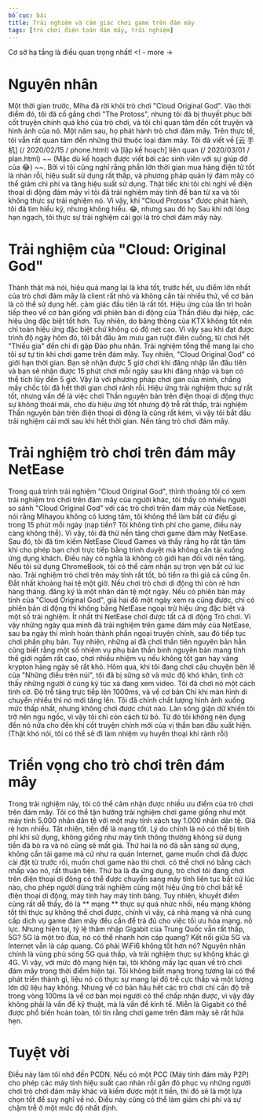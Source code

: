 ```yaml
---
bố cục: bài
title: Trải nghiệm và cảm giác chơi game trên đám mây
tags: [trò chơi điện toán đám mây, trải nghiệm]
---
```


Cơ sở hạ tầng là điều quan trọng nhất! <! - more ->

# Nguyên nhân
Một thời gian trước, Miha đã rời khỏi trò chơi "Cloud Original God". Vào thời điểm đó, tôi đã cố gắng chơi "The Protoss", nhưng tôi đã bị thuyết phục bởi cốt truyện chính quá khó của trò chơi, và tôi chỉ quan tâm đến cốt truyện và hình ảnh của nó. Một năm sau, họ phát hành trò chơi đám mây. Trên thực tế, tôi vẫn rất quan tâm đến những thứ thuộc loại đám mây. Tôi đã viết về [云 手机] (/ 2020/02/15 / phone.html) và [lập kế hoạch] liên quan (/ 2020/03/01 / plan.html) ~~ (Mặc dù kế hoạch được viết bởi các sinh viên với sự giúp đỡ của 😂) ~~. Bởi vì tôi cũng nghĩ rằng phần lớn thời gian mua hàng điện tử tốt là nhàn rỗi, hiệu suất sử dụng rất thấp, và phương pháp quản lý đám mây có thể giảm chi phí và tăng hiệu suất sử dụng. Thật tiếc khi tôi chỉ nghĩ về điện thoại di động đám mây vì tôi đã trải nghiệm máy tính để bàn từ xa và tôi không thực sự trải nghiệm nó. Vì vậy, khi "Cloud Protoss" được phát hành, tôi đã tìm hiểu kỹ, nhưng không hiểu. 😂, nhưng sau đó họ Sau khi nới lỏng hạn ngạch, tôi thực sự trải nghiệm cái gọi là trò chơi đám mây này.

# Trải nghiệm của "Cloud: Original God"
Thành thật mà nói, hiệu quả mang lại là khá tốt, trước hết, ưu điểm lớn nhất của trò chơi đám mây là client rất nhỏ và không cần tải nhiều thứ, về cơ bản là có thể sử dụng hết. cảm giác đầu tiên là rất tốt. Hiệu ứng của lần trì hoãn tiếp theo về cơ bản giống với phiên bản di động của Thần điêu đại hiệp, các hiệu ứng đặc biệt tốt hơn. Tuy nhiên, do băng thông của KTX không tốt nên chỉ toàn hiệu ứng đặc biệt chứ không có độ nét cao. Vì vậy sau khi đạt được trình độ ngày hôm đó, tôi bắt đầu âm mưu gan ruột điên cuồng, từ chơi hết "Thiếu gia" đến chỉ đi gặp Đào phu nhân. Trải nghiệm tổng thể mang lại cho tôi sự tự tin khi chơi game trên đám mây. Tuy nhiên, "Cloud Original God" có giới hạn thời gian. Bạn sẽ nhận được 5 giờ chơi khi đăng nhập lần đầu tiên và bạn sẽ nhận được 15 phút chơi mỗi ngày sau khi đăng nhập và bạn có thể tích lũy đến 5 giờ. Vậy là với phương pháp chơi gan của mình, chẳng mấy chốc tôi đã hết thời gian chơi rảnh rỗi. Hiệu ứng trải nghiệm thực sự rất tốt, nhưng vấn đề là việc chơi Thần nguyên bản trên điện thoại di động thực sự không thoải mái, cho dù hiệu ứng tốt nhưng độ trễ rất thấp, trải nghiệm Thần nguyên bản trên điện thoại di động là cũng rất kém, vì vậy tôi bắt đầu trải nghiệm cái mới sau khi hết thời gian. Nền tảng trò chơi đám mây.

# Trải nghiệm trò chơi trên đám mây NetEase
Trong quá trình trải nghiệm "Cloud Original God", thỉnh thoảng tôi có xem trải nghiệm trò chơi trên đám mây của người khác, tôi thấy có nhiều người so sánh "Cloud Original God" với các trò chơi trên đám mây của NetEase, nói rằng Mihayou không có lương tâm, tôi không thể làm bất cứ điều gì trong 15 phút mỗi ngày (nạp tiền? Tôi không tính phí cho game, điều này càng không thể). Vì vậy, tôi đã thử nền tảng chơi game đám mây NetEase.
Sau đó, tôi đã tìm kiếm NetEase Cloud Games và thấy rằng họ rất tận tâm khi cho phép bạn chơi trực tiếp bằng trình duyệt mà không cần tải xuống ứng dụng khách. Điều này có nghĩa là không có giới hạn đối với nền tảng. Nếu tôi sử dụng ChromeBook, tôi có thể cảm nhận sự trọn vẹn bất cứ lúc nào. Trải nghiệm trò chơi trên máy tính rất tốt, bỏ tiền ra thì giá cả cũng ổn. Đắt nhất khoảng hai tệ một giờ. Nếu chơi trò chơi di động thì còn rẻ hơn hàng tháng. đăng ký là một nhân dân tệ một ngày. Nếu có phiên bản máy tính của "Cloud Original God", giá hai đô một ngày xem ra cũng được, chỉ có phiên bản di động thì không bằng NetEase ngoại trừ hiệu ứng đặc biệt và một số trải nghiệm. Ít nhất thì NetEase chơi được tất cả di động Trò chơi.
Vì vậy những ngày qua mình đã trải nghiệm trên game đám mây của NetEase, sau ba ngày thì mình hoàn thành phần ngoại truyện chính, sau đó tiếp tục chơi phần phụ bản. Tuy nhiên, những ai đã chơi thần tiên nguyên bản hẳn cũng biết rằng một số nhiệm vụ phụ bản thần binh nguyên bản mang tính thế giới ngầm rất cao, chơi nhiều nhiệm vụ nếu không tốt gan hay vàng krypton hàng ngày sẽ rất khó. Hôm qua, khi tôi đang chơi câu chuyện bên lề của "Những điều trên núi", tôi đã bị sững sờ và mức độ khó khăn, tình cờ thấy những người ở cùng ký túc xá đang xem video. Tôi đã chơi nó một cách tình cờ. Độ trễ tăng trực tiếp lên 1000ms, và về cơ bản Chỉ khi màn hình di chuyển nhiều thì nó mới tăng lên. Tôi đã chỉnh chất lượng hình ảnh xuống mức thấp nhất, nhưng không chơi được chút nào. Làn sóng giận dữ khiến tôi trở nên ngu ngốc, vì vậy tôi chỉ còn cách từ bỏ. Từ đó tôi không nên đụng đến nó nữa cho đến khi cốt truyện chính mới của vị thần ban đầu xuất hiện. (Thật khó nói, tôi có thể sẽ đi làm nhiệm vụ huyền thoại khi rảnh rỗi)

# Triển vọng cho trò chơi trên đám mây
Trong trải nghiệm này, tôi có thể cảm nhận được nhiều ưu điểm của trò chơi trên đám mây. Tôi có thể tận hưởng trải nghiệm chơi game giống như một máy tính 5.000 nhân dân tệ với một máy tính xách tay 1.000 nhân dân tệ. Giá rẻ hơn nhiều. Tất nhiên, tiền đề là mạng tốt. Lý do chính là nó có thể bị tính phí khi sử dụng, không giống như máy tính thông thường không sử dụng tiền đã bỏ ra và nó cũng sẽ mất giá. Thứ hai là nó đã sẵn sàng sử dụng, không cần tải game mà cứ như ra quán Internet, game muốn chơi đã được cài đặt từ trước rồi, muốn chơi game nào thì chơi. có thể chơi nó bằng cách nhấp vào nó, rất thuận tiện. Thứ ba là đa ứng dụng, trò chơi tôi đang chơi trên điện thoại di động có thể được chuyển sang máy tính liên tục bất cứ lúc nào, cho phép người dùng trải nghiệm cùng một hiệu ứng trò chơi bất kể điện thoại di động, máy tính hay máy tính bảng.
Tuy nhiên, khuyết điểm cũng rất dễ thấy, đó là ** mạng ** thực sự quá nhức nhối, nếu mạng không tốt thì thực sự không thể chơi được, chính vì vậy, cả nhà mạng và nhà cung cấp dịch vụ game đám mây đều cần để trả đủ cho việc tối ưu hóa mạng. nỗ lực. Nhưng hiện tại, tỷ lệ thâm nhập Gigabit của Trung Quốc vẫn rất thấp, 5G? 5G là một trò đùa, nó có thể nhanh hơn cáp quang? Kết nối giữa 5G và Internet vẫn là cáp quang. Có phải WiFi6 không tốt hơn nó? Nguyên nhân chính là vùng phủ sóng 5G quá thấp, và trải nghiệm thực sự không khác gì 4G. Vì vậy, với mức độ mạng hiện tại, tôi không mấy lạc quan về trò chơi đám mây trong thời điểm hiện tại. Tôi không biết mạng trong tương lai có thể phát triển thành gì, liệu nó có thực sự mang lại độ trễ cực thấp và một lượng lớn dữ liệu hay không. Nhưng về cơ bản hầu hết các trò chơi chỉ cần độ trễ trong vòng 100ms là về cơ bản mọi người có thể chấp nhận được, vì vậy đây không phải là vấn đề kỹ thuật, mà là vấn đề kinh tế. Miễn là Gigabit có thể được phổ biến hoàn toàn, tôi tin rằng chơi game trên đám mây sẽ rất hứa hẹn.

# Tuyệt vời
Điều này làm tôi nhớ đến PCDN. Nếu có một PCC (Máy tính đám mây P2P) cho phép các máy tính hiệu suất cao nhàn rỗi gần đó phục vụ những người chơi trò chơi đám mây khác và kiếm được một ít tiền, thì đó sẽ là một lựa chọn tốt để suy nghĩ về nó. Điều này cũng có thể làm giảm chi phí và sự chậm trễ ở một mức độ nhất định.
